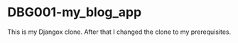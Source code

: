 # DBG001-my_blog_app

This is my Djangox clone. After that I changed the clone to my prerequisites.
